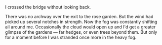 I crossed the bridge without looking back.

There was no archway over the exit to the rose garden. But the wind had picked up several notches in strength. Now the fog was constantly shifting all around me. Occasionally the cloud would open up and I'd get a greater glimpse of the gardens — far hedges, or even trees beyond them. But only for a moment before I was stranded once more in the heavy fog. 